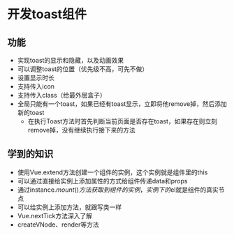 # 开发toast组件

## 功能
+  实现toast的显示和隐藏，以及动画效果
+ 可以调整toast的位置（优先级不高，可先不做）
+ 设置显示时长
+ 支持传入icon
+ 支持传入class（给最外层盒子）
+ 全局只能有一个toast，如果已经有toast显示，立即将他remove掉，然后添加新的toast
    + 在执行Toast方法时首先判断当前页面是否存在toast，如果存在则立刻remove掉，没有继续执行接下来的方法

## 学到的知识
+ 使用Vue.extend方法创建一个组件的实例，这个实例就是组件里的this
+ 可以通过直接给实例上添加属性的方式给组件传递data和props
+ 通过instance.$mount()方法获取到组件的实例，实例下的$el就是组件的真实节点
+ 可以给实例上添加方法，就跟写类一样
+ Vue.nextTick方法深入了解
+ createVNode、render等方法    